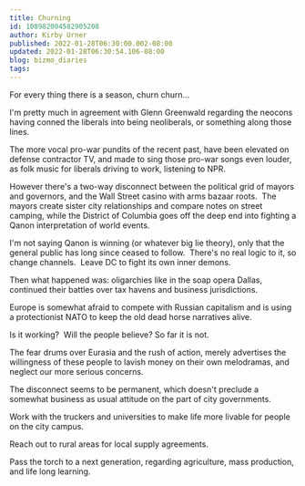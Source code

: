 ```yaml
---
title: Churning
id: 108982004582905208
author: Kirby Urner
published: 2022-01-28T06:30:00.002-08:00
updated: 2022-01-28T06:30:54.106-08:00
blog: bizmo_diaries
tags: 
---
```


For every thing there is a season, churn churn...

I'm pretty much in agreement with Glenn Greenwald regarding the neocons having conned the liberals into being neoliberals, or something along those lines. 

The more vocal pro-war pundits of the recent past, have been elevated on defense contractor TV, and made to sing those pro-war songs even louder, as folk music for liberals driving to work, listening to NPR.

However there's a two-way disconnect between the political grid of mayors and governors, and the Wall Street casino with arms bazaar roots.  The mayors create sister city relationships and compare notes on street camping, while the District of Columbia goes off the deep end into fighting a Qanon interpretation of world events.  

I'm not saying Qanon is winning (or whatever big lie theory), only that the general public has long since ceased to follow.  There's no real logic to it, so change channels.  Leave DC to fight its own inner demons.

Then what happened was: oligarchies like in the soap opera Dallas, continued their battles over tax havens and business jurisdictions. 

Europe is somewhat afraid to compete with Russian capitalism and is using a protectionist NATO to keep the old dead horse narratives alive.  

Is it working?  Will the people believe? So far it is not.  

The fear drums over Eurasia and the rush of action, merely advertises the willingness of these people to lavish money on their own melodramas, and neglect our more serious concerns.

The disconnect seems to be permanent, which doesn't preclude a somewhat business as usual attitude on the part of city governments.  

Work with the truckers and universities to make life more livable for people on the city campus.  

Reach out to rural areas for local supply agreements.  

Pass the torch to a next generation, regarding agriculture, mass production, and life long learning.